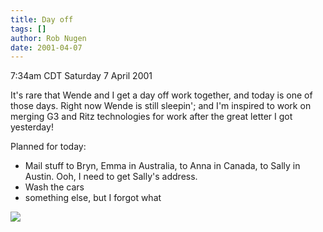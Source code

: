 ```yaml
---
title: Day off
tags: []
author: Rob Nugen
date: 2001-04-07
---
```


<title></title>
<p class=date>7:34am CDT Saturday 7 April 2001</p>

<p>It's rare that Wende and I get a day off work together, and today
is one of those days.  Right now Wende is still sleepin'; and I'm
inspired to work on merging G3 and Ritz technologies for work after
the great letter I got yesterday!</p>

<p>Planned for today:
<ul>
<li>Mail stuff to Bryn, Emma in Australia, to Anna
in Canada, to Sally in Austin.  Ooh, I need to get Sally's
address.</li>
<li>Wash the cars</li>
<li>something else, but I forgot what</li>
</ul></p>

<p><img src='/images/rob/wL-ROB.gif'/></p>

